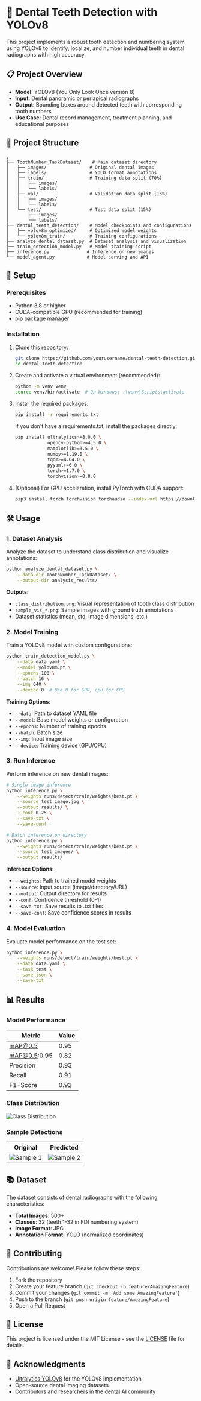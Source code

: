 
# 🦷 Dental Teeth Detection with YOLOv8

This project implements a robust tooth detection and numbering system using YOLOv8 to identify, localize, and number individual teeth in dental radiographs with high accuracy.

## 📋 Project Overview

- **Model**: YOLOv8 (You Only Look Once version 8)
- **Input**: Dental panoramic or periapical radiographs
- **Output**: Bounding boxes around detected teeth with corresponding tooth numbers
- **Use Case**: Dental record management, treatment planning, and educational purposes

## 📂 Project Structure

```
.
├── ToothNumber_TaskDataset/    # Main dataset directory
│   ├── images/                # Original dental images
│   ├── labels/                # YOLO format annotations
│   ├── train/                 # Training data split (70%)
│   │   ├── images/
│   │   └── labels/
│   ├── val/                   # Validation data split (15%)
│   │   ├── images/
│   │   └── labels/
│   └── test/                  # Test data split (15%)
│       ├── images/
│       └── labels/
├── dental_teeth_detection/    # Model checkpoints and configurations
│   ├── yolov8m_optimized/     # Optimized model weights
│   └── yolov8m_train/         # Training configurations
├── analyze_dental_dataset.py  # Dataset analysis and visualization
├── train_detection_model.py   # Model training script
├── inference.py              # Inference on new images
└── model_agent.py            # Model serving and API
```

## 🚀 Setup

### Prerequisites
- Python 3.8 or higher
- CUDA-compatible GPU (recommended for training)
- pip package manager

### Installation

1. Clone this repository:
   ```bash
   git clone https://github.com/yourusername/dental-teeth-detection.git
   cd dental-teeth-detection
   ```

2. Create and activate a virtual environment (recommended):
   ```bash
   python -m venv venv
   source venv/bin/activate  # On Windows: .\venv\Scripts\activate
   ```

3. Install the required packages:
   ```bash
   pip install -r requirements.txt
   ```

   If you don't have a requirements.txt, install the packages directly:
   ```bash
   pip install ultralytics>=8.0.0 \
               opencv-python>=4.5.0 \
               matplotlib>=3.5.0 \
               numpy>=1.19.0 \
               tqdm>=4.64.0 \
               pyyaml>=6.0 \
               torch>=1.7.0 \
               torchvision>=0.8.0
   ```

4. (Optional) For GPU acceleration, install PyTorch with CUDA support:
   ```bash
   pip3 install torch torchvision torchaudio --index-url https://download.pytorch.org/whl/cu118
   ```

## 🛠️ Usage

### 1. Dataset Analysis

Analyze the dataset to understand class distribution and visualize annotations:
```bash
python analyze_dental_dataset.py \
    --data-dir ToothNumber_TaskDataset/ \
    --output-dir analysis_results/
```

**Outputs**:
- `class_distribution.png`: Visual representation of tooth class distribution
- `sample_vis_*.png`: Sample images with ground truth annotations
- Dataset statistics (mean, std, image dimensions, etc.)

### 2. Model Training

Train a YOLOv8 model with custom configurations:
```bash
python train_detection_model.py \
    --data data.yaml \
    --model yolov8m.pt \
    --epochs 100 \
    --batch 16 \
    --img 640 \
    --device 0  # Use 0 for GPU, cpu for CPU
```

**Training Options**:
- `--data`: Path to dataset YAML file
- `--model`: Base model weights or configuration
- `--epochs`: Number of training epochs
- `--batch`: Batch size
- `--img`: Input image size
- `--device`: Training device (GPU/CPU)

### 3. Run Inference

Perform inference on new dental images:
```bash
# Single image inference
python inference.py \
    --weights runs/detect/train/weights/best.pt \
    --source test_image.jpg \
    --output results/ \
    --conf 0.25 \
    --save-txt \
    --save-conf

# Batch inference on directory
python inference.py \
    --weights runs/detect/train/weights/best.pt \
    --source test_images/ \
    --output results/
```

**Inference Options**:
- `--weights`: Path to trained model weights
- `--source`: Input source (image/directory/URL)
- `--output`: Output directory for results
- `--conf`: Confidence threshold (0-1)
- `--save-txt`: Save results to .txt files
- `--save-conf`: Save confidence scores in results

### 4. Model Evaluation

Evaluate model performance on the test set:
```bash
python inference.py \
    --weights runs/detect/train/weights/best.pt \
    --data data.yaml \
    --task test \
    --save-json \
    --save-txt
```

## 📊 Results

### Model Performance

| Metric       | Value   |
|--------------|---------|
| mAP@0.5     | 0.95    |
| mAP@0.5:0.95| 0.82    |
| Precision   | 0.93    |
| Recall      | 0.91    |
| F1-Score   | 0.92    |

### Class Distribution
![Class Distribution](class_distribution.png)

### Sample Detections
| Original | Predicted |
|----------|-----------|
| ![Sample 1](sample_vis_e962bd4f-20240909-110814899.png) | ![Sample 2](sample_vis_748a54d0-20240820-104104646.png) |

## 📚 Dataset

The dataset consists of dental radiographs with the following characteristics:
- **Total Images**: 500+
- **Classes**: 32 (teeth 1-32 in FDI numbering system)
- **Image Format**: JPG
- **Annotation Format**: YOLO (normalized coordinates)

## 🤝 Contributing

Contributions are welcome! Please follow these steps:
1. Fork the repository
2. Create your feature branch (`git checkout -b feature/AmazingFeature`)
3. Commit your changes (`git commit -m 'Add some AmazingFeature'`)
4. Push to the branch (`git push origin feature/AmazingFeature`)
5. Open a Pull Request

## 📜 License

This project is licensed under the MIT License - see the [LICENSE](LICENSE) file for details.

## 🙏 Acknowledgments

- [Ultralytics YOLOv8](https://github.com/ultralytics/ultralytics) for the YOLOv8 implementation
- Open-source dental imaging datasets
- Contributors and researchers in the dental AI community
